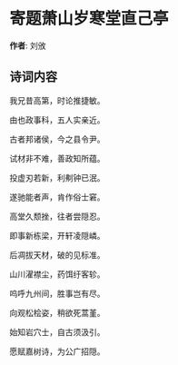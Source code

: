 # 寄题萧山岁寒堂直己亭

**作者**: 刘攽

## 诗词内容

我兄昔高第，时论推捷敏。

由也政事科，五人实亲近。

古者邦诸侯，今之县令尹。

试材非不难，善政知所蕴。

投虚刃若新，利刜钟已泯。

遂驰能者声，肯作俗士窘。

高堂久颓挫，往者尝隠忍。

即事新栋梁，开轩凌隠嶙。

后凋拔天材，破的见标准。

山川濯襟尘，药饵纡客轸。

呜呼九州间，胜事岂有尽。

向观松桧姿，稍欲死蒿堇。

始知岩穴士，自古须汲引。

愿赋嘉树诗，为公广招隠。

